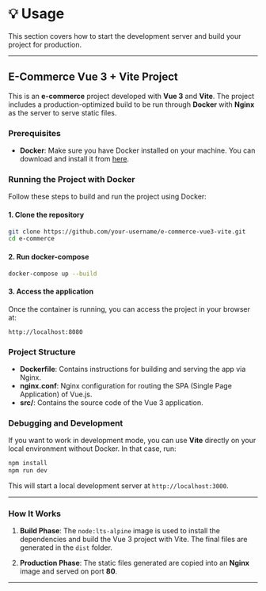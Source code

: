 # 💡 Usage

This section covers how to start the development server and build your project for production.

---

## E-Commerce Vue 3 + Vite Project

This is an **e-commerce** project developed with **Vue 3** and **Vite**. The project includes a production-optimized build to be run through **Docker** with **Nginx** as the server to serve static files.

### Prerequisites

- **Docker**: Make sure you have Docker installed on your machine. You can download and install it from [here](https://www.docker.com/get-started).

### Running the Project with Docker

Follow these steps to build and run the project using Docker:

#### 1. Clone the repository

```bash
git clone https://github.com/your-username/e-commerce-vue3-vite.git
cd e-commerce
```

#### 2. Run docker-compose

```bash
docker-compose up --build
```


#### 3. Access the application

Once the container is running, you can access the project in your browser at:

```
http://localhost:8080
```

### Project Structure

- **Dockerfile**: Contains instructions for building and serving the app via Nginx.
- **nginx.conf**: Nginx configuration for routing the SPA (Single Page Application) of Vue.js.
- **src/**: Contains the source code of the Vue 3 application.

### Debugging and Development

If you want to work in development mode, you can use **Vite** directly on your local environment without Docker. In that case, run:

```bash
npm install
npm run dev
```

This will start a local development server at `http://localhost:3000`.

---

### How It Works

1. **Build Phase**: The `node:lts-alpine` image is used to install the dependencies and build the Vue 3 project with Vite. The final files are generated in the `dist` folder.

2. **Production Phase**: The static files generated are copied into an **Nginx** image and served on port **80**.

---

